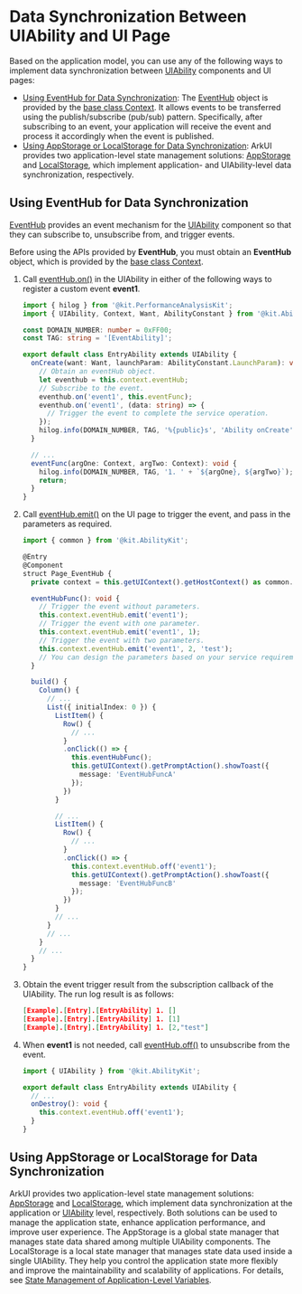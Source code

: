 # Data Synchronization Between UIAbility and UI Page


Based on the application model, you can use any of the following ways to implement data synchronization between [UIAbility](../reference/apis-ability-kit/js-apis-app-ability-uiAbility.md) components and UI pages:

- [Using EventHub for Data Synchronization](#using-eventhub-for-data-synchronization): The [EventHub](../reference/apis-ability-kit/js-apis-inner-application-eventHub.md) object is provided by the [base class Context](application-context-stage.md). It allows events to be transferred using the publish/subscribe (pub/sub) pattern. Specifically, after subscribing to an event, your application will receive the event and process it accordingly when the event is published.
- [Using AppStorage or LocalStorage for Data Synchronization](#using-appstorage-or-localstorage-for-data-synchronization): ArkUI provides two application-level state management solutions: [AppStorage](../ui/state-management/arkts-appstorage.md) and [LocalStorage](../ui/state-management/arkts-localstorage.md), which implement application- and UIAbility-level data synchronization, respectively.


## Using EventHub for Data Synchronization

[EventHub](../reference/apis-ability-kit/js-apis-inner-application-eventHub.md) provides an event mechanism for the [UIAbility](../reference/apis-ability-kit/js-apis-app-ability-uiAbility.md) component so that they can subscribe to, unsubscribe from, and trigger events.

Before using the APIs provided by **EventHub**, you must obtain an **EventHub** object, which is provided by the [base class Context](application-context-stage.md).

1. Call [eventHub.on()](../reference/apis-ability-kit/js-apis-inner-application-eventHub.md#eventhubon) in the UIAbility in either of the following ways to register a custom event **event1**.

    ```ts
    import { hilog } from '@kit.PerformanceAnalysisKit';
    import { UIAbility, Context, Want, AbilityConstant } from '@kit.AbilityKit';

    const DOMAIN_NUMBER: number = 0xFF00;
    const TAG: string = '[EventAbility]';

    export default class EntryAbility extends UIAbility {
      onCreate(want: Want, launchParam: AbilityConstant.LaunchParam): void {
        // Obtain an eventHub object.
        let eventhub = this.context.eventHub;
        // Subscribe to the event.
        eventhub.on('event1', this.eventFunc);
        eventhub.on('event1', (data: string) => {
          // Trigger the event to complete the service operation.
        });
        hilog.info(DOMAIN_NUMBER, TAG, '%{public}s', 'Ability onCreate');
      }

      // ...
      eventFunc(argOne: Context, argTwo: Context): void {
        hilog.info(DOMAIN_NUMBER, TAG, '1. ' + `${argOne}, ${argTwo}`);
        return;
      }
    }
    ```

2. Call [eventHub.emit()](../reference/apis-ability-kit/js-apis-inner-application-eventHub.md#eventhubemit) on the UI page to trigger the event, and pass in the parameters as required.

    ```ts
    import { common } from '@kit.AbilityKit';

    @Entry
    @Component
    struct Page_EventHub {
      private context = this.getUIContext().getHostContext() as common.UIAbilityContext;

      eventHubFunc(): void {
        // Trigger the event without parameters.
        this.context.eventHub.emit('event1');
        // Trigger the event with one parameter.
        this.context.eventHub.emit('event1', 1);
        // Trigger the event with two parameters.
        this.context.eventHub.emit('event1', 2, 'test');
        // You can design the parameters based on your service requirements.
      }

      build() {
        Column() {
          // ...
          List({ initialIndex: 0 }) {
            ListItem() {
              Row() {
                // ...
              }
              .onClick(() => {
                this.eventHubFunc();
                this.getUIContext().getPromptAction().showToast({
                  message: 'EventHubFuncA'
                });
              })
            }

            // ...
            ListItem() {
              Row() {
                // ...
              }
              .onClick(() => {
                this.context.eventHub.off('event1');
                this.getUIContext().getPromptAction().showToast({
                  message: 'EventHubFuncB'
                });
              })
            }
            // ...
          }
          // ...
        }
        // ...
      }
    }
    ```

3. Obtain the event trigger result from the subscription callback of the UIAbility. The run log result is as follows:

    ```json
    [Example].[Entry].[EntryAbility] 1. []
    [Example].[Entry].[EntryAbility] 1. [1]
    [Example].[Entry].[EntryAbility] 1. [2,"test"]
    ```
   
4. When **event1** is not needed, call [eventHub.off()](../reference/apis-ability-kit/js-apis-inner-application-eventHub.md#eventhuboff) to unsubscribe from the event.

    ```ts
    import { UIAbility } from '@kit.AbilityKit';

    export default class EntryAbility extends UIAbility {
      // ... 
      onDestroy(): void {
        this.context.eventHub.off('event1');
      }
    }
    ```

## Using AppStorage or LocalStorage for Data Synchronization

ArkUI provides two application-level state management solutions: [AppStorage](../ui/state-management/arkts-appstorage.md) and [LocalStorage](../ui/state-management/arkts-localstorage.md), which implement data synchronization at the application or [UIAbility](../reference/apis-ability-kit/js-apis-app-ability-uiAbility.md) level, respectively. Both solutions can be used to manage the application state, enhance application performance, and improve user experience. The AppStorage is a global state manager that manages state data shared among multiple UIAbility components. The LocalStorage is a local state manager that manages state data used inside a single UIAbility. They help you control the application state more flexibly and improve the maintainability and scalability of applications. For details, see [State Management of Application-Level Variables](../ui/state-management/arkts-application-state-management-overview.md).

